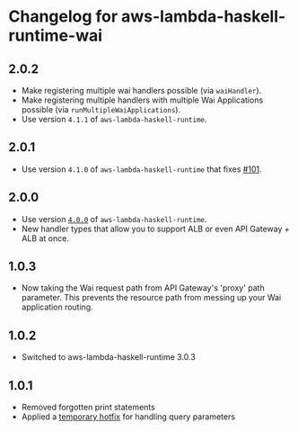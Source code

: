# Changelog for aws-lambda-haskell-runtime-wai

## 2.0.2

* Make registering multiple wai handlers possible (via `waiHandler`).
* Make registering multiple handlers with multiple Wai Applications possible (via `runMultipleWaiApplications`).
* Use version `4.1.1` of `aws-lambda-haskell-runtime`.

## 2.0.1

* Use version `4.1.0` of `aws-lambda-haskell-runtime` that fixes [#101](https://github.com/theam/aws-lambda-haskell-runtime/issues/101).

## 2.0.0

* Use version [`4.0.0`](https://github.com/theam/aws-lambda-haskell-runtime/pull/97) of `aws-lambda-haskell-runtime`.
* New handler types that allow you to support ALB or even API Gateway + ALB at once.

## 1.0.3

* Now taking the Wai request path from API Gateway's 'proxy' path parameter. This prevents the resource path from messing up your Wai application routing.

## 1.0.2

* Switched to aws-lambda-haskell-runtime 3.0.3

## 1.0.1

* Removed forgotten print statements
* Applied a [temporary hotfix](https://github.com/eir-forsakring/aws-lambda-haskell-runtime-wai/pull/4) for handling query parameters
